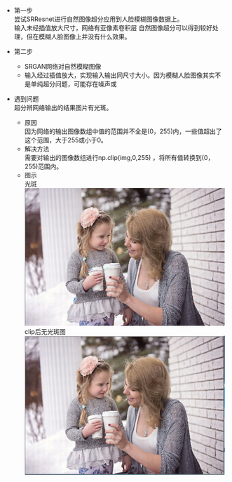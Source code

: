 
- 第一步  
  尝试SRResnet进行自然图像超分应用到人脸模糊图像数据上。  
  输入未经插值放大尺寸，网络有亚像素卷积层
  自然图像超分可以得到较好处理，但在模糊人脸图像上并没有什么效果。
- 第二步  
  - SRGAN网络对自然模糊图像  
  - 输入经过插值放大，实现输入输出同尺寸大小。因为模糊人脸图像其实不是单纯超分问题，可能存在噪声或

- 遇到问题  
  超分辨网络输出的结果图片有光斑。  
  - 原因  
    因为网络的输出图像数组中值的范围并不全是(0，255)内，一些值超出了这个范围，大于255或小于0。
  - 解决方法  
    需要对输出的图像数组进行np.clip(img,0,255) ，将所有值转换到(0，255)范围内。
   - 图示  
     光斑  
     ![enter image description here](https://github.com/sfxz035/DL-Learning/raw/master/picture/gb.png)   
     clip后无光斑图  
     ![enter image description here](https://github.com/sfxz035/DL-Learning/raw/master/picture/wgb.png)
<!--stackedit_data:
eyJoaXN0b3J5IjpbLTE1MzQyNDMxMjYsNTY5ODA4NTcxLDUwOT
g1MjA3NiwtNzc3OTcxNDI3LC02MzI5MjgyNDBdfQ==
-->